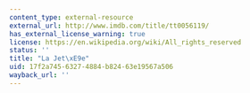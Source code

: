 ```yaml
---
content_type: external-resource
external_url: http://www.imdb.com/title/tt0056119/
has_external_license_warning: true
license: https://en.wikipedia.org/wiki/All_rights_reserved
status: ''
title: "La Jet\xE9e"
uid: 17f2a745-6327-4884-b824-63e19567a506
wayback_url: ''
---
```

